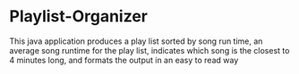 # Playlist-Organizer
This java application produces a play list sorted by song run time, an average song runtime for the play list, indicates which song is the closest to 4 minutes long, and formats the output in an easy to read way
